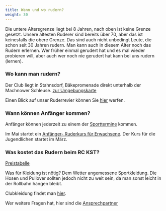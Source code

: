 ```yaml
---
title: Wann und wo rudern?
weight: 30
---
```


Die untere Altersgrenze liegt bei 8 Jahren, nach oben ist keine Grenze gesetzt. Unsere ältesten Ruderer sind bereits über 70, aber das ist keinesfalls die obere Grenze. Das sind auch nicht unbedingt Leute, die schon seit 30 Jahren rudern. Man kann auch in diesem Alter noch das Rudern erlernen.
Wer früher einmal gerudert hat und es mal wieder probieren will, aber auch wer noch nie gerudert hat kann bei uns rudern (lernen).

### Wo kann man  rudern?
Der Club liegt in Stahnsdorf, Bäkepromenade direkt unterhalb der Machnower Schleuse. [zur Umgebungskarte](./lage.md)

Einen Blick auf unser Ruderrevier können Sie [hier](/club/anfaenger/ruderrevier.md) werfen.

### Wann können Anfänger kommen?
Anfänger können jederzeit zu einem der [Sporttermine](/club/wochentermine.md) kommen.

Im Mai startet ein  [Anfänger- Ruderkurs für Erwachsene](/ausschreibungen/2025/anfaengerkurs). Der Kurs für die Jugendlichen startet im März.

### Was kostet das Rudern beim RC KST?
[Preistabelle](/club/anfaenger/mitgliedschaft)

Was für Kleidung ist nötig?
Dem Wetter angemessene Sportkleidung. Die Hosen und Pullover sollten jedoch nicht zu weit sein, da man sonst leicht in der Rollbahn hängen bleibt.

Clubkleidung findet man [hier](/club/clubkleidung).

Wer weitere Fragen hat, hier sind die [Ansprechpartner](/club/vorstand)
